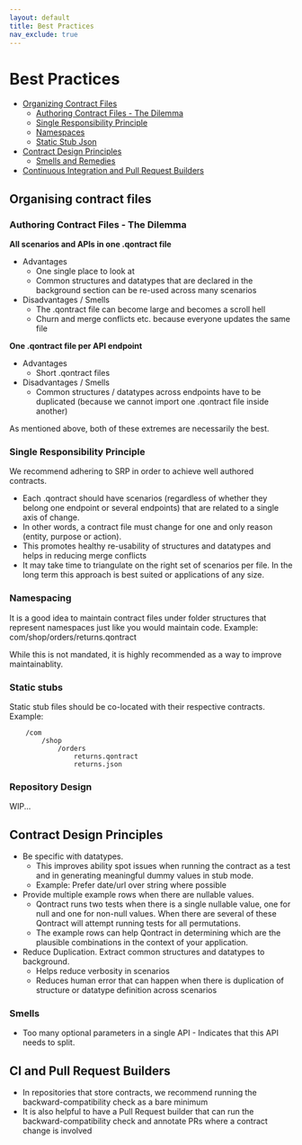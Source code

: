 ```yaml
---
layout: default
title: Best Practices
nav_exclude: true
---
```

Best Practices
========

- [Organizing Contract Files](#organising-contract-files)
    - [Authoring Contract Files - The Dilemma](#authoring-contract-files---the-dilemma)
    - [Single Responsibility Principle](#single-responsibility-principle)
    - [Namespaces](#namespacing)
    - [Static Stub Json](#static-stubs)
- [Contract Design Principles](#contract-design-principles)
    - [Smells and Remedies](#smells)
- [Continuous Integration and Pull Request Builders](#ci-and-pull-request-builders)

Organising contract files
--------

### Authoring Contract Files - The Dilemma

**All scenarios and APIs in one .qontract file**
* Advantages
    * One single place to look at
    * Common structures and datatypes that are declared in the background section can be re-used across many scenarios
* Disadvantages / Smells
    * The .qontract file can become large and becomes a scroll hell
    * Churn and merge conflicts etc. because everyone updates the same file
    
**One .qontract file per API endpoint**
* Advantages
    * Short .qontract files
* Disadvantages / Smells
    * Common structures / datatypes across endpoints have to be duplicated (because we cannot import one .qontract file inside another)

As mentioned above, both of these extremes are necessarily the best.

### Single Responsibility Principle

We recommend adhering to SRP in order to achieve well authored contracts.

* Each .qontract should have scenarios (regardless of whether they belong one endpoint or several endpoints) that are related to a single axis of change.
* In other words, a contract file must change for one and only reason (entity, purpose or action).
* This promotes healthy re-usability of structures and datatypes and helps in reducing merge conflicts
* It may take time to triangulate on the right set of scenarios per file. In the long term this approach is best suited or applications of any size.

### Namespacing

It is a good idea to maintain contract files under folder structures that represent namespaces just like you would maintain code.
Example: com/shop/orders/returns.qontract

While this is not mandated, it is highly recommended as a way to improve maintainablity.

### Static stubs

Static stub files should be co-located with their respective contracts. Example:

```
    /com
        /shop
            /orders
                returns.qontract
                returns.json
```

### Repository Design

WIP...

Contract Design Principles
------
* Be specific with datatypes.
    * This improves ability spot issues when running the contract as a test and in generating meaningful dummy values in stub mode.
    * Example: Prefer date/url over string where possible
* Provide multiple example rows when there are nullable values.
    * Qontract runs two tests when there is a single nullable value, one for null and one for non-null values. When there are several of these Qontract will attempt running tests for all permutations.
    * The example rows can help Qontract in determining which are the plausible combinations in the context of your application.
* Reduce Duplication. Extract common structures and datatypes to background.
    * Helps reduce verbosity in scenarios
    * Reduces human error that can happen when there is duplication of structure or datatype definition across scenarios

### Smells
* Too many optional parameters in a single API - Indicates that this API needs to split.

CI and Pull Request Builders
------
* In repositories that store contracts, we recommend running the backward-compatibility check as a bare minimum
* It is also helpful to have a Pull Request builder that can run the backward-compatibility check and annotate PRs where a contract change is involved
